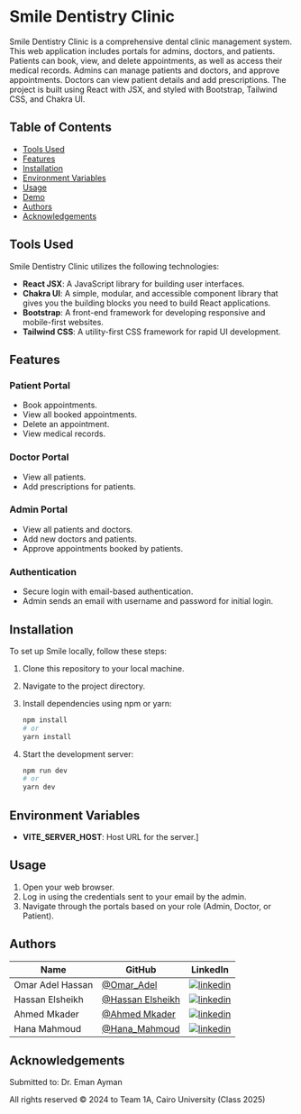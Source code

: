 # Smile Dentistry Clinic

Smile Dentistry Clinic is a comprehensive dental clinic management system. This web application includes portals for admins, doctors, and patients. Patients can book, view, and delete appointments, as well as access their medical records. Admins can manage patients and doctors, and approve appointments. Doctors can view patient details and add prescriptions. The project is built using React with JSX, and styled with Bootstrap, Tailwind CSS, and Chakra UI.

## Table of Contents

- [Tools Used](#tools-used)
- [Features](#features)
- [Installation](#installation)
- [Environment Variables](#environment-variables)
- [Usage](#usage)
- [Demo](#demo)
- [Authors](#authors)
- [Acknowledgements](#acknowledgements)


## Tools Used

Smile Dentistry Clinic utilizes the following technologies:

- **React JSX**: A JavaScript library for building user interfaces.
- **Chakra UI**: A simple, modular, and accessible component library that gives you the building blocks you need to build React applications.
- **Bootstrap**: A front-end framework for developing responsive and mobile-first websites.
- **Tailwind CSS**: A utility-first CSS framework for rapid UI development.



## Features

### Patient Portal
- Book appointments.
- View all booked appointments.
- Delete an appointment.
- View medical records.

### Doctor Portal
- View all patients.
- Add prescriptions for patients.

### Admin Portal
- View all patients and doctors.
- Add new doctors and patients.
- Approve appointments booked by patients.

### Authentication
- Secure login with email-based authentication.
- Admin sends an email with username and password for initial login.


## Installation

To set up Smile locally, follow these steps:

1. Clone this repository to your local machine.
2. Navigate to the project directory.
3. Install dependencies using npm or yarn:

   ```bash
   npm install
   # or
   yarn install
4. Start the development server:

   ```bash
   npm run dev
   # or
   yarn dev

## Environment Variables
- **VITE_SERVER_HOST**: Host URL for the server.]

## Usage

1. Open your web browser.
2. Log in using the credentials sent to your email by the admin.
3. Navigate through the portals based on your role (Admin, Doctor, or Patient).

## Authors

| Name | GitHub | LinkedIn |
| ---- | ------ | -------- |
| Omar Adel Hassan | [@Omar_Adel](https://github.com/omar-adel1) | [![linkedin](https://img.shields.io/badge/linkedin-0A66C2?style=for-the-badge&logo=linkedin&logoColor=white)](https://www.linkedin.com/in/omar-adel-59b707231/) |
| Hassan Elsheikh | [@Hassan Elsheikh](https://github.com/hassanelsheikh) | [![linkedin](https://img.shields.io/badge/linkedin-0A66C2?style=for-the-badge&logo=linkedin&logoColor=white)](https://www.linkedin.com/in/hassan-elsheikh-b90aa1225/) |
| Ahmed Mkader | [@Ahmed Mkader](https://github.com/ahmedelmasry2002) | [![linkedin](https://img.shields.io/badge/linkedin-0A66C2?style=for-the-badge&logo=linkedin&logoColor=white)](https://www.linkedin.com/in/ahmed-mkader-b81589212/) |
| Hana Mahmoud | [@Hana_Mahmoud](https://github.com/hanafares25) | [![linkedin](https://img.shields.io/badge/linkedin-0A66C2?style=for-the-badge&logo=linkedin&logoColor=white)](https://www.linkedin.com/in/hana-mahmoud-fares/) |

## Acknowledgements

Submitted to: Dr. Eman Ayman

All rights reserved © 2024 to Team 1A, Cairo University (Class 2025)
